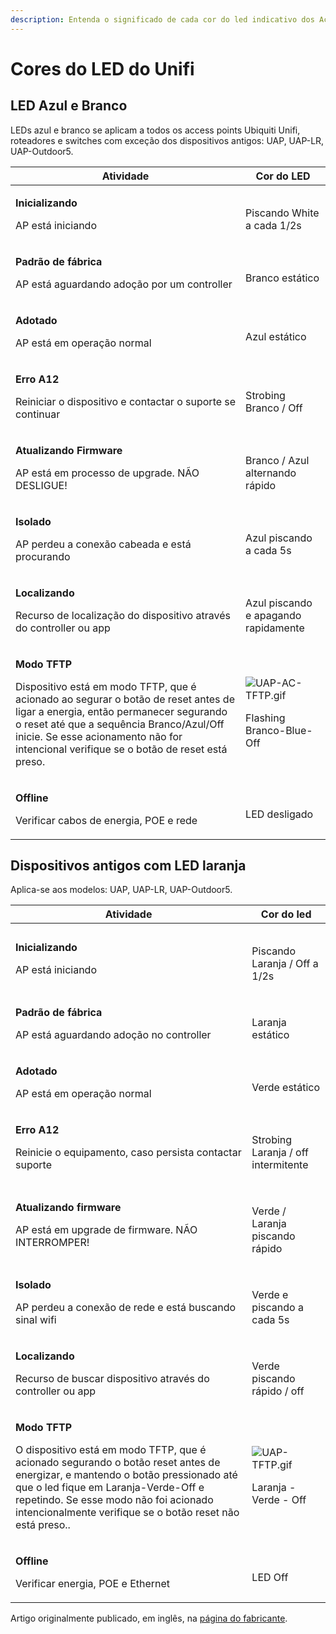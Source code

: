 ```yaml
---
description: Entenda o significado de cada cor do led indicativo dos Access Point Unifi
---
```


# Cores do LED do Unifi

## LED Azul e Branco

LEDs azul e branco se aplicam a todos os access points Ubiquiti Unifi, roteadores e switches com exceção dos dispositivos antigos: UAP, UAP-LR, UAP-Outdoor5.&#x20;



|  Atividade                                                                                                                                                                                                                                                                                                    | Cor do LED                                                                                                                                                 |
| ------------------------------------------------------------------------------------------------------------------------------------------------------------------------------------------------------------------------------------------------------------------------------------------------------------- | ---------------------------------------------------------------------------------------------------------------------------------------------------------- |
| <p><strong>Inicializando</strong></p><p>AP está iniciando</p>                                                                                                                                                                                                                                                 | <p><img src="https://help.ubnt.com/hc/en-us/article_attachments/203144307/UAP-AC-1-Initializing.gif" alt=""></p><p>Piscando White a cada 1/2s</p>          |
| <p><strong>Padrão de fábrica</strong></p><p>AP está aguardando adoção por um controller</p>                                                                                                                                                                                                                   | <p><img src="https://help.ubnt.com/hc/en-us/article_attachments/203134967/UAP-AC-2-Factory-Defaults.gif" alt=""></p><p>Branco estático</p>                 |
| <p><strong>Adotado</strong></p><p>AP está em operação normal</p>                                                                                                                                                                                                                                              | <p><img src="https://help.ubnt.com/hc/en-us/article_attachments/203198958/UAP-AC-4-Adopted.gif" alt=""></p><p>Azul estático</p>                            |
| <p><strong>Erro A12</strong></p><p>Reiniciar o dispositivo e contactar o suporte se continuar </p>                                                                                                                                                                                                            | <p><img src="https://help.ubnt.com/hc/en-us/article_attachments/203144377/UAP-AC-9-Error-A12.gif" alt=""></p><p>Strobing Branco / Off</p>                  |
| <p><strong>Atualizando Firmware</strong></p><p>AP está em processo de upgrade. NÃO DESLIGUE!</p>                                                                                                                                                                                                              | <p><img src="https://help.ubnt.com/hc/en-us/article_attachments/203134977/UAP-AC-7-Firmware-Upgrade.gif" alt=""></p><p>Branco / Azul alternando rápido</p> |
| <p><strong>Isolado</strong></p><p>AP perdeu a conexão cabeada e está procurando </p>                                                                                                                                                                                                                          | <p><img src="https://help.ubnt.com/hc/en-us/article_attachments/203202488/UAP-AC-5-Isolated.gif" alt=""></p><p>Azul piscando a cada 5s</p>                 |
| <p><strong>Localizando</strong></p><p>Recurso de localização do dispositivo através do controller ou app</p>                                                                                                                                                                                                  | <p><img src="https://help.ubnt.com/hc/en-us/article_attachments/203145057/UAP-AC-6-Locating.gif" alt=""></p><p>Azul piscando e apagando rapidamente</p>    |
| <p><strong>Modo TFTP</strong></p><p>Dispositivo está em modo TFTP, que é acionado ao segurar o botão de reset antes de ligar a energia, então permanecer segurando o reset até que a sequência Branco/Azul/Off inicie. Se esse acionamento não for intencional verifique se o botão de reset está preso. </p> | <p><img src="https://help.ubnt.com/hc/article_attachments/115024215128/UAP-AC-TFTP.gif" alt="UAP-AC-TFTP.gif"></p><p>Flashing Branco-Blue-Off </p>         |
| <p><strong>Offline</strong></p><p>Verificar cabos de energia, POE e rede</p>                                                                                                                                                                                                                                  | <p><img src="https://help.ubnt.com/hc/en-us/article_attachments/203144387/UAP-AC-8-LED-Off.gif" alt=""></p><p>LED desligado</p>                            |

## Dispositivos antigos com LED laranja

Aplica-se aos modelos: UAP, UAP-LR, UAP-Outdoor5.



| Atividade                                                                                                                                                                                                                                                                                                            | Cor do led                                                                                                                                              |
| -------------------------------------------------------------------------------------------------------------------------------------------------------------------------------------------------------------------------------------------------------------------------------------------------------------------- | ------------------------------------------------------------------------------------------------------------------------------------------------------- |
| <p><strong>Inicializando</strong></p><p>AP está iniciando</p>                                                                                                                                                                                                                                                        | <p><img src="https://help.ubnt.com/hc/en-us/article_attachments/203198888/UAP-1-Initializing.gif" alt=""></p><p>Piscando Laranja / Off a  1/2s</p>      |
| <p><strong>Padrão de fábrica</strong></p><p>AP está aguardando adoção no controller</p>                                                                                                                                                                                                                              | <p><img src="https://help.ubnt.com/hc/en-us/article_attachments/203134927/UAP-2-Factory-Defaults.gif" alt=""></p><p>Laranja estático</p>                |
| <p><strong>Adotado</strong></p><p>AP está em operação normal</p>                                                                                                                                                                                                                                                     | <p><img src="https://help.ubnt.com/hc/en-us/article_attachments/203198898/UAP-4-Adopted.gif" alt=""></p><p>Verde estático</p>                           |
| <p><strong>Erro A12</strong></p><p>Reinicie o equipamento, caso persista contactar suporte</p>                                                                                                                                                                                                                       | <p><img src="https://help.ubnt.com/hc/en-us/article_attachments/203199308/UAP-9-Error-A12.gif" alt=""></p><p>Strobing Laranja / off intermitente</p>    |
| <p><strong>Atualizando firmware</strong></p><p>AP está em upgrade de firmware. NÃO INTERROMPER! </p>                                                                                                                                                                                                                 | <p><img src="https://help.ubnt.com/hc/en-us/article_attachments/203134937/UAP-7-Firmware-Upgrade.gif" alt=""></p><p>Verde / Laranja piscando rápido</p> |
| <p><strong>Isolado</strong></p><p>AP perdeu a conexão de rede e está buscando sinal wifi</p>                                                                                                                                                                                                                         | <p><img src="https://help.ubnt.com/hc/en-us/article_attachments/203198908/UAP-5-Isolated.gif" alt=""></p><p>Verde e piscando a cada 5s</p>              |
| <p><strong>Localizando</strong></p><p>Recurso de buscar dispositivo através do controller ou app</p>                                                                                                                                                                                                                 | <p><img src="https://help.ubnt.com/hc/en-us/article_attachments/203201358/UAP-6-Locating.gif" alt=""></p><p>Verde piscando rápido / off</p>             |
| <p><strong>Modo TFTP</strong></p><p>O dispositivo está em modo TFTP, que é acionado segurando o botão reset antes de energizar, e mantendo o botão pressionado até que o led fique em Laranja-Verde-Off e repetindo. Se esse modo não foi acionado intencionalmente verifique se o botão reset não está preso.. </p> | <p><img src="https://help.ubnt.com/hc/article_attachments/360007603714/UAP-TFTP.gif" alt="UAP-TFTP.gif"></p><p>Laranja - Verde - Off</p>                |
| <p><strong>Offline</strong></p><p>Verificar energia, POE e Ethernet</p>                                                                                                                                                                                                                                              | <p><img src="https://help.ubnt.com/hc/en-us/article_attachments/203198928/UAP-8-LED-Off.gif" alt=""></p><p>LED Off</p>                                  |

Artigo originalmente publicado, em inglês, na [página do fabricante](https://help.ubnt.com/hc/en-us/articles/204910134-UniFi-LED-Color-Patterns-for-UniFi-Devices).
